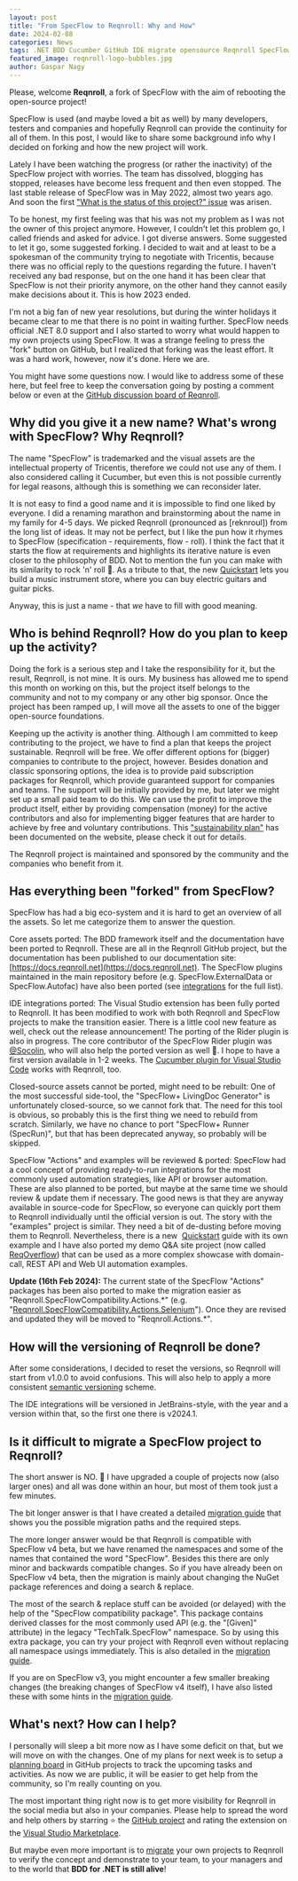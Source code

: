 ```yaml
---
layout: post
title: "From SpecFlow to Reqnroll: Why and How"
date: 2024-02-08
categories: News
tags: .NET BDD Cucumber GitHub IDE migrate opensource Reqnroll SpecFlow VisualStudio
featured_image: reqnroll-logo-bubbles.jpg
author: Gaspar Nagy
---
```


Please, welcome **Reqnroll**, a fork of SpecFlow with the aim of rebooting the open-source project!

SpecFlow is used (and maybe loved a bit as well) by many developers, testers and companies and hopefully Reqnroll can provide the continuity for all of them. In this post, I would like to share some background info why I decided on forking and how the new project will work.

Lately I have been watching the progress (or rather the inactivity) of the SpecFlow project with worries. The team has dissolved, blogging has stopped, releases have become less frequent and then even stopped. The last stable release of SpecFlow was in May 2022, almost two years ago. And soon the first ["What is the status of this project?" issue](https://github.com/SpecFlowOSS/SpecFlow/issues/2719) was arisen.

To be honest, my first feeling was that his was not my problem as I was not the owner of this project anymore. However, I couldn't let this problem go, I called friends and asked for advice. I got diverse answers. Some suggested to let it go, some suggested forking. I decided to wait and at least to be a spokesman of the community trying to negotiate with Tricentis, because there was no official reply to the questions regarding the future. I haven't received any bad response, but on the one hand it has been clear that SpecFlow is not their priority anymore, on the other hand they cannot easily make decisions about it. This is how 2023 ended.

I'm not a big fan of new year resolutions, but during the winter holidays it became clear to me that there is no point in waiting further. SpecFlow needs official .NET 8.0 support and I also started to worry what would happen to my own projects using SpecFlow. It was a strange feeling to press the "fork" button on GitHub, but I realized that forking was the least effort. It was a hard work, however, now it's done. Here we are.

You might have some questions now. I would like to address some of these here, but feel free to keep the conversation going by posting a comment below or even at the [GitHub discussion board of Reqnroll](https://go.reqnroll.net/discussions).

## Why did you give it a new name? What's wrong with SpecFlow? Why Reqnroll?

The name "SpecFlow" is trademarked and the visual assets are the intellectual property of Tricentis, therefore we could not use any of them. I also considered calling it Cucumber, but even this is not possible currently for legal reasons, although this is something we can reconsider later.

It is not easy to find a good name and it is impossible to find one liked by everyone. I did a renaming marathon and brainstorming about the name in my family for 4-5 days. We picked Reqnroll (pronounced as \[reknroʊl\]) from the long list of ideas. It may not be perfect, but I like the pun how it rhymes to SpecFlow (specification - requirements, flow - roll). I think the fact that it starts the flow at requirements and highlights its iterative nature is even closer to the philosophy of BDD. Not to mention the fun you can make with its similarity to rock 'n' roll 🤘. As a tribute to that, the new [Quickstart](https://go.reqnroll.net/quickstart) lets you build a music instrument store, where you can buy electric guitars and guitar picks.

Anyway, this is just a name - that _we_ have to fill with good meaning.

## Who is behind Reqnroll? How do you plan to keep up the activity?

Doing the fork is a serious step and I take the responsibility for it, but the result, Reqnroll, is not mine. It is ours. My business has allowed me to spend this month on working on this, but the project itself belongs to the community and not to my company or any other big sponsor. Once the project has been ramped up, I will move all the assets to one of the bigger open-source foundations.

Keeping up the activity is another thing. Although I am committed to keep contributing to the project, we have to find a plan that keeps the project sustainable. Reqnroll will be free. We offer different options for (bigger) companies to contribute to the project, however. Besides donation and classic sponsoring options, the idea is to provide paid subscription packages for Reqnroll, which provide guaranteed support for companies and teams. The support will be initially provided by me, but later we might set up a small paid team to do this. We can use the profit to improve the product itself, either by providing compensation (money) for the active contributors and also for implementing bigger features that are harder to achieve by free and voluntary contributions. This ["sustainability plan"](https://go.reqnroll.net/sustainability) has been documented on the website, please check it out for details.

The Reqnroll project is maintained and sponsored by the community and the companies who benefit from it.

## Has everything been "forked" from SpecFlow?

SpecFlow has had a big eco-system and it is hard to get an overview of all the assets. So let me categorize them to answer the question.

Core assets ported: The BDD framework itself and the documentation have been ported to Reqnroll. These are all in the Reqnroll GitHub project, but the documentation has been published to our documentation site: [https://docs.reqnroll.net](https://docs.reqnroll.net). The SpecFlow plugins maintained in the main repository before (e.g. SpecFlow.ExternalData or SpecFlow.Autofac) have also been ported (see [integrations](https://go.reqnroll.net/doc-integrations) for the full list).

IDE integrations ported: The Visual Studio extension has been fully ported to Reqnroll. It has been modified to work with both Reqnroll and SpecFlow projects to make the transition easier. There is a little cool new feature as well, check out the release announcement! The porting of the Rider plugin is also in progress. The core contributor of the SpecFlow Rider plugin was [@Socolin](https://github.com/Socolin), who will also help the ported version as well 🙏. I hope to have a first version available in 1-2 weeks. The [Cucumber plugin for Visual Studio Code](https://marketplace.visualstudio.com/items?itemName=CucumberOpen.cucumber-official) works with Reqnroll, too.

Closed-source assets cannot be ported, might need to be rebuilt: One of the most successful side-tool, the "SpecFlow+ LivingDoc Generator" is unfortunately closed-source, so we cannot fork that. The need for this tool is obvious, so probably this is the first thing we need to rebuild from scratch. Similarly, we have no chance to port "SpecFlow+ Runner (SpecRun)", but that has been deprecated anyway, so probably will be skipped.

SpecFlow "Actions" and examples will be reviewed & ported: SpecFlow had a cool concept of providing ready-to-run integrations for the most commonly used automation strategies, like API or browser automation. These are also planned to be ported, but maybe at the same time we should review & update them if necessary. The good news is that they are anyway available in source-code for SpecFlow, so everyone can quickly port them to Reqnroll individually until the official version is out. The story with the "examples" project is similar. They need a bit of de-dusting before moving them to Reqnroll. Nevertheless, there is a new  [Quickstart](https://go.reqnroll.net/quickstart) guide with its own example and I have also ported my demo Q&A site project (now called [ReqOverflow](https://github.com/reqnroll/Sample-ReqOverflow)) that can be used as a more complex showcase with domain-call, REST API and Web UI automation examples.

**Update (16th Feb 2024):** The current state of the SpecFlow "Actions" packages has been also ported to make the migration easier as "Reqnroll.SpecFlowCompatibility.Actions.\*" (e.g. "[Reqnroll.SpecFlowCompatibility.Actions.Selenium](https://www.nuget.org/packages/Reqnroll.SpecFlowCompatibility.Actions.Selenium)"). Once they are revised and updated they will be moved to "Reqnroll.Actions.\*".

## How will the versioning of Reqnroll be done?

After some considerations, I decided to reset the versions, so Reqnroll will start from v1.0.0 to avoid confusions. This will also help to apply a more consistent [semantic versioning](https://semver.org/) scheme.

The IDE integrations will be versioned in JetBrains-style, with the year and a version within that, so the first one there is v2024.1.

## Is it difficult to migrate a SpecFlow project to Reqnroll?

The short answer is NO. 🙂 I have upgraded a couple of projects now (also larger ones) and all was done within an hour, but most of them took just a few minutes.

The bit longer answer is that I have created a detailed [migration guide](https://go.reqnroll.net/guide-migrating-from-specflow) that shows you the possible migration paths and the required steps.

The more longer answer would be that Reqnroll is compatible with SpecFlow v4 beta, but we have renamed the namespaces and some of the names that contained the word "SpecFlow". Besides this there are only minor and backwards compatible changes. So if you have already been on SpecFlow v4 beta, then the migration is mainly about changing the NuGet package references and doing a search & replace.

The most of the search & replace stuff can be avoided (or delayed) with the help of the "SpecFlow compatibility package". This package contains derived classes for the most commonly used API (e.g. the "\[Given\]" attribute) in the legacy "TechTalk.SpecFlow" namespace. So by using this extra package, you can try your project with Reqnroll even without replacing all namespace usings immediately. This is also detailed in the [migration guide](https://go.reqnroll.net/guide-migrating-from-specflow).

If you are on SpecFlow v3, you might encounter a few smaller breaking changes (the breaking changes of SpecFlow v4 itself), I have also listed these with some hints in the [migration guide](https://go.reqnroll.net/guide-migrating-from-specflow).

## What's next? How can I help?

I personally will sleep a bit more now as I have some deficit on that, but we will move on with the changes. One of my plans for next week is to setup a [planning board](https://go.reqnroll.net/planning-board) in GitHub projects to track the upcoming tasks and activities. As now we are public, it will be easier to get help from the community, so I'm really counting on you.

The most important thing right now is to get more visibility for Reqnroll in the social media but also in your companies. Please help to spread the word and help others by starring ⭐ the [GitHub project](https://github.com/reqnroll/Reqnroll) and rating the extension on the [Visual Studio Marketplace](https://go.reqnroll.net/vs2022-extension).

But maybe even more important is to [migrate](https://go.reqnroll.net/guide-migrating-from-specflow) your own projects to Reqnroll to verify the concept and demonstrate to your team, to your managers and to the world that **BDD for .NET is still alive**!